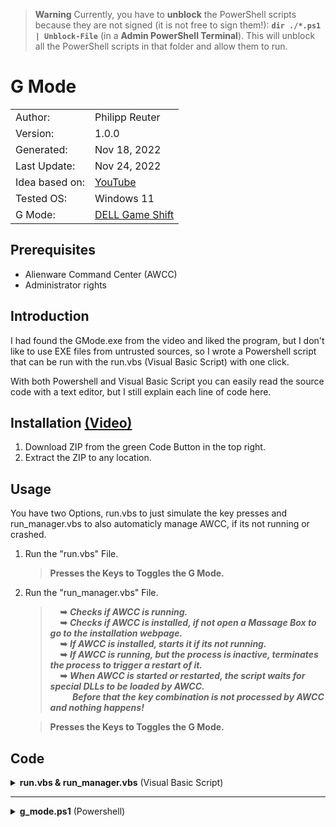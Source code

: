 > **Warning** Currently, you have to **unblock** the PowerShell scripts because they are not signed (it is not free to sign them!): **`dir ./*.ps1 | Unblock-File`** (in a **Admin PowerShell Terminal**). This will unblock all the PowerShell scripts in that folder and allow them to run.

# G Mode

<table>
    <tr>
        <td>Author:</td>
        <td>Philipp Reuter</td>
    </tr>
    <tr>
        <td>Version:</td>
        <td>1.0.0</td>
    </tr>
    <tr>
        <td>Generated:</td>
        <td>Nov 18, 2022</td>
    </tr>
    <tr>
        <td>Last Update:</td>
        <td>Nov 24, 2022</td>
    </tr>
    <tr>
        <td>Idea based on:</td>
        <td><a href="https://www.youtube.com/watch?v=_uyORohSWvU">YouTube</a></td>
    </tr>
    <tr>
        <td>Tested OS:</td>
        <td>Windows 11</td>
    </tr>
    <tr>
        <td>G Mode:</td>
        <td><a href="https://www.dell.com/support/kbdoc/de-de/000132265/introduction-to-the-new-features-of-the-x500-g-series-of-gaming-notebooks?lang=en#Game_Shift">DELL Game Shift</a></td>
    </tr>
</table>

## Prerequisites

- Alienware Command Center (AWCC)
- Administrator rights

## Introduction

I had found the GMode.exe from the video and liked the program, but I don't like to use EXE files from untrusted sources, so I wrote a Powershell script that can be run with the run.vbs (Visual Basic Script) with one click.

With both Powershell and Visual Basic Script you can easily read the source code with a text editor, but I still explain each line of code here.

## Installation [(Video)](https://www.youtube.com/watch?v=SmMtJ7l6naM)

1. Download ZIP from the green Code Button in the top right.
2. Extract the ZIP to any location.

## Usage

You have two Options, run.vbs to just simulate the key presses and run_manager.vbs to also automaticly manage AWCC, if its not running or crashed.

1. Run the "run.vbs" File.
   > **Presses the Keys to Toggles the G Mode.**
2. Run the "run_manager.vbs" File.
   > &nbsp;&nbsp;&nbsp;&nbsp;**&#x27A5;** ***Checks if AWCC is running.***</br >
   > &nbsp;&nbsp;&nbsp;&nbsp;**&#x27A5;** ***Checks if AWCC is installed, if not open a Massage Box to go to the installation webpage.***</br >
   > &nbsp;&nbsp;&nbsp;&nbsp;**&#x27A5;** ***If AWCC is installed, starts it if its not running.***</br >
   > &nbsp;&nbsp;&nbsp;&nbsp;**&#x27A5;** ***If AWCC is running, but the process is inactive, terminates the process to trigger a restart of it.***</br >
   > &nbsp;&nbsp;&nbsp;&nbsp;**&#x27A5;** ***When AWCC is started or restarted, the script waits for special DLLs to be loaded by AWCC.***</br >
   > &nbsp;&nbsp;&nbsp;&nbsp;&nbsp;&nbsp;&nbsp;&nbsp; ***Before that the key combination is not processed by AWCC and nothing happens!***

   > **Presses the Keys to Toggles the G Mode.**

## Code

<details><summary><b>run.vbs & run_manager.vbs</b> (Visual Basic Script)</summary>
<p>

```vb
current_directory = CreateObject("Scripting.FileSystemObject").GetAbsolutePathName(".")
```

&nbsp;&nbsp;&nbsp;&nbsp;**&#x27A5;** **_Get the current directory._**

```vb
ps1_script_path = current_directory & "\g_mode.ps1"
```

&nbsp;&nbsp;&nbsp;&nbsp;**&#x27A5;** **_Concatenate current directory with file name to get the path to the script._**

```vb
cmd = "powershell.exe " & ps1_script_path
```

&nbsp;&nbsp;&nbsp;&nbsp;**&#x27A5;** **_Define the command to run the script._**

```vb
CreateObject("Wscript.Shell").Run cmd, 0, True
```

&nbsp;&nbsp;&nbsp;&nbsp;**&#x27A5;** **_Run the Script and hide the console._**

</p>
</details>

---

<details><summary><b>g_mode.ps1</b> (Powershell)</summary>
<p>

```powershell
Add-Type -MemberDefinition '[DllImport("user32.dll")] public static extern void keybd_event(byte bVk, byte bScan, uint dwFlags,UIntPtr dwExtraInfo);' -name t -namespace w32
```

&nbsp;&nbsp;&nbsp;&nbsp;**&#x27A5;** **_Import the "user32.dll" so we can use the keybd_event function._**

```powershell
[w32.t]::keybd_event(0x80,0,0,[UIntPtr]::Zero)
```

&nbsp;&nbsp;&nbsp;&nbsp;**&#x27A5;** **_Use the keybd_event function to press Key Code 0x80 (128)._**

```powershell
[w32.t]::keybd_event(0x80,0,0x2,[UIntPtr]::Zero)
```

&nbsp;&nbsp;&nbsp;&nbsp;**&#x27A5;** **_Use the keybd_event function to release Key Code 0x80 (128)._**

</p>
</details>
